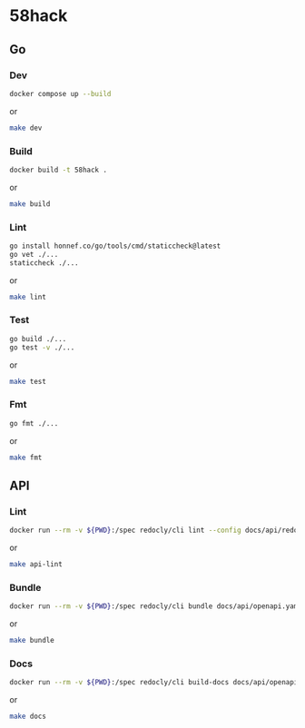 # 58hack

## Go

### Dev

```sh
docker compose up --build
```

or

```sh
make dev
```

### Build

```sh
docker build -t 58hack .
```

or

```sh
make build
```

### Lint

```sh
go install honnef.co/go/tools/cmd/staticcheck@latest
go vet ./...
staticcheck ./...
```

or

```sh
make lint
```

### Test

```sh
go build ./...
go test -v ./...
```

or

```sh
make test
```

### Fmt

```sh
go fmt ./...
```

or

```sh
make fmt
```

## API

### Lint

```sh
docker run --rm -v ${PWD}:/spec redocly/cli lint --config docs/api/redoc.yaml docs/api/bundled.yaml
```

or

```sh
make api-lint
```

### Bundle

```sh
docker run --rm -v ${PWD}:/spec redocly/cli bundle docs/api/openapi.yaml -o docs/api/bundled.yaml
```

or

```sh
make bundle
```

### Docs

```sh
docker run --rm -v ${PWD}:/spec redocly/cli build-docs docs/api/openapi.yaml --o docs/api/redoc.html
```

or

```sh
make docs
```
